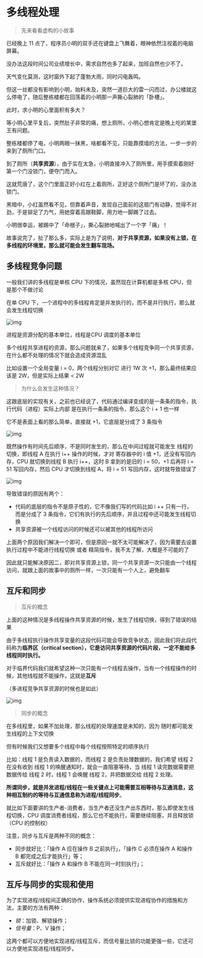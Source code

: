 # 多线程处理



> 先来看看虚构的小故事

已经晚上 11 点了，程序员小明的双手还在键盘上飞舞着，眼神依然注视着的电脑屏幕。

没办法这段时间公司业绩增长中，需求自然也多了起来，加班自然也少不了。

天气变化莫测，这时窗外下起了蓬勃大雨，同时闪电轰鸣。

但这一丝都没有影响到小明，始料未及，突然一道巨大的雷一闪而过，办公楼就这么停电了，随后整栋楼都在回荡着的小明那一声撕心裂肺的「卧槽」。

此时，求小明的心里面积有多大？

等小明心里平复后，突然肚子非常的痛，想上厕所，小明心想肯定是晚上吃的某堡王有问题。

整栋楼都停了电，小明两眼一抹黑，啥都看不见，只能靠摸墙的方法，一步一步的来到了厕所门口。

到了厕所（**共享资源**），由于实在太急，小明直接冲入了厕所里，用手摸索着刚好第一个门没锁门，便夺门而入。

这就荒唐了，这个门里面正好小红在上着厕所，正好这个厕所门是坏了的，没办法锁门。

黑暗中，小红虽然看不见，但靠着声音，发现自己面前的这扇门有动静，觉得不对劲，于是铆足了力气，用她穿着高跟鞋脚，用力地一脚踢了过去。

小明很幸运，被踢中了「命根子」，撕心裂肺地喊出了一个字「痛」！

故事说完了，扯了那么多，实际上是为了说明，**对于共享资源，如果没有上锁，在多线程的环境里，那么就可能会发生翻车现场。**



## 多线程竞争问题

一般我们讲的多线程是单核 CPU 下的情况，虽然现在计算机都是多核 CPU，但是那个不做讨论

在单 CPU 下，一个进程中的多线程肯定是并发执行的，而不是并行执行，那么就会发生线程切换

![img](https://mmbiz.qpic.cn/mmbiz_png/J0g14CUwaZcJWrfgAR82HEMZFficYr34yUqcPlbC7BA8K7uvbjMzlZDYPwYMZEbDxqjqZvU4YmdlxmKJmz6kvsg/640?wx_fmt=png&tp=webp&wxfrom=5&wx_lazy=1&wx_co=1)

进程是资源分配的基本单位，线程是CPU 调度的基本单位

多个线程共享进程的资源，那么问题就来了，如果多个线程竞争同一个共享资源，在什么都不处理的情况下就会造成资源混乱

比如设置一个全局变量 i = 0，两个线程分别对它 进行 1W 次 +1，那么最终结果应该是 2W，但是实际上结果 < 2W



> 为什么会发生这种情况？

这跟底层的实现有关，之前也已经说了，代码通过编译变成的是一条条的指令，执行代码（进程）实际上内部 是在执行一条条的指令，那么这个 i + 1 也一样

它不是表面上看的那么简单，直接就 +1，它底层是分成了 3 条指令

![img](https://mmbiz.qpic.cn/mmbiz_png/J0g14CUwaZcJWrfgAR82HEMZFficYr34ycbfdlYTI8NxrEIboJP2rbWVEImGkWhjiafS9rbKu1wTQsFNjL7Ld16w/640?wx_fmt=png&tp=webp&wxfrom=5&wx_lazy=1&wx_co=1)

既然操作有时间先后顺序，不是同时发生的，那么在中间过程就可能发生 线程的切换，即线程 A 在执行 i++ 操作的时候，才对 寄存器中的 i 值 +1，还没有写回内存，CPU 就切换到线程 B 执行 i++，这时 B 拿到的是旧的 i  = 50，+1 后再将 i = 51 写回内存，然后 CPU 才切换到线程 A，将 i = 51 写回内存，这时就导致错误了

![img](https://mmbiz.qpic.cn/mmbiz_png/J0g14CUwaZcJWrfgAR82HEMZFficYr34y4CUp2YtpUAbQrXfc9rbzhmYColm2QHFic6ibuCcSOAicnu9P6qzvcr5ew/640?wx_fmt=png&tp=webp&wxfrom=5&wx_lazy=1&wx_co=1)

导致错误的原因有两个：

- 代码的底层的指令不是原子性的，它不像我们写的代码比如 i ++ 只有一行，而是分成了 3 条指令，它们有执行的先后顺序，并且过程中还可能发生线程切换
- 共享资源被一个线程访问的时候还可以被其他的线程所访问

上面两个原因我们解决一个即可，但是原因一就不太可能解决了，因为需要去设置执行过程中不能进行线程切换 或者 精简指令，我不太了解，大概是不可能的了

因此就只能解决原因二，即对共享资源上锁，同一个共享资源一次只能由一个线程访问，就跟上面的故事中的厕所一样，一次只能有一个人上，避免翻车



## 互斥和同步



> 互斥的概念

上面的这种情况是多线程操作共享资源的时候，发生了线程切换，得到了错误的结果

由于多线程执行操作共享变量的这段代码可能会导致竞争状态，因此我们将此段代码称为**临界区（critical section），它是访问共享资源的代码片段，一定不能给多线程同时执行。**

对于临界代码我们就希望这种一次只能有一个线程去操作，当有一个线程操作的时候，其他线程就不能操作，这就是**互斥**

（多进程竞争共享资源的时候也是如此）

![img](https://mmbiz.qpic.cn/mmbiz_png/J0g14CUwaZcJWrfgAR82HEMZFficYr34yN1iadgAqAS7xRP2Do4SnFFGIqCKQ5gsGUANdJib1CPjjJ1Ql6XPJd6Mw/640?wx_fmt=png&tp=webp&wxfrom=5&wx_lazy=1&wx_co=1)



> 同步的概念

在多线程里，如果不加处理，那么线程的处理速度是未知的，因为 随时都可能发生线程的上下文切换

但有时候我们又想要多个线程中每个线程按照特定的顺序执行

比如：线程 1 是负责读入数据的，而线程 2 是负责处理数据的，我们希望 线程 2 在没有收到 线程 1 的唤醒通知时，就会一直阻塞等待，当 线程 1 读完数据需要把数据传给 线程 2 时，线程 1 会唤醒 线程 2，并把数据交给 线程 2 处理。

**所谓同步，就是并发进程/线程在一些关键点上可能需要互相等待与互通消息，这种相互制约的等待与互通信息称为进程/线程同步**。

就比如下面要讲的生产者-消费者，当生产者还没生产出东西时，那么即使发生线程切换，CPU 调度消费者线程，那么它也不能执行，需要继续阻塞，并且释放锁（CPU 的控制权）



注意，同步与互斥是两种不同的概念：

- 同步就好比：「操作 A 应在操作 B 之前执行」，「操作 C 必须在操作 A 和操作 B 都完成之后才能执行」等；
- 互斥就好比：「操作 A 和操作 B 不能在同一时刻执行」；

## 互斥与同步的实现和使用



为了实现进程/线程间正确的协作，操作系统必须提供实现进程协作的措施和方法，主要的方法有两种：

- *锁*：加锁、解锁操作；
- *信号量*：P、V 操作；

这两个都可以方便地实现进程/线程互斥，而信号量比锁的功能更强一些，它还可以方便地实现进程/线程同步。